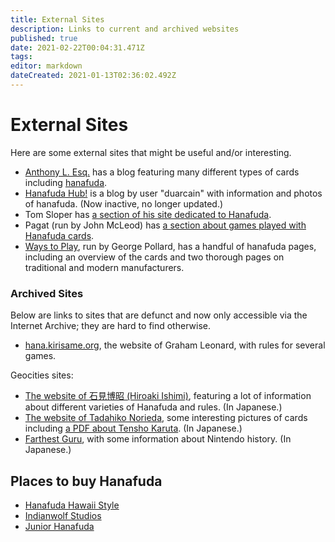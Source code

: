 ```yaml
---
title: External Sites
description: Links to current and archived websites
published: true
date: 2021-02-22T00:04:31.471Z
tags: 
editor: markdown
dateCreated: 2021-01-13T02:36:02.492Z
---
```


# External Sites

Here are some external sites that might be useful and/or interesting.
* [Anthony L. Esq.](http://anthonylesq.blogspot.com/) has a blog featuring many different types of cards including [hanafuda](https://anthonylesq.blogspot.com/search/label/hanafuda).
* [Hanafuda Hub!](https://duarcain.blogspot.com/?m=1) is a blog by user "duarcain" with information and photos of hanafuda. (Now inactive, no longer updated.)
* Tom Sloper has [a section of his site dedicated to Hanafuda](https://www.sloperama.com/hanafuda/).
* Pagat (run by John McLeod) has [a section about games played with Hanafuda cards](https://www.pagat.com/class/flower.html).
* [Ways to Play](https://games.porg.es/articles/cards/japan/hanafuda/), run by George Pollard, has a handful of hanafuda pages, including an overview of the cards and two thorough pages on traditional and modern manufacturers.

### Archived Sites

Below are links to sites that are defunct and now only accessible via the Internet Archive; they are hard to find otherwise.

* [hana.kirisame.org](https://web.archive.org/web/20050723234333/http://hana.kirisame.org/), the website of Graham Leonard, with rules for several games.

Geocities sites:

* [The website of 石見博昭 (Hiroaki Ishimi)](https://web.archive.org/web/20181111085619/http://www.geocities.jp:80/xmbwq497/h-menu.html), featuring a lot of information about different varieties of Hanafuda and rules. (In Japanese.)
* [The website of Tadahiko Norieda](https://web.archive.org/web/20181105024558/http://www.geocities.jp/wbxkg972/), some interesting pictures of cards including [a PDF about Tensho Karuta](https://web.archive.org/web/20181106100041/http://www.geocities.jp/wbxkg972/sub/tensyo.pdf). (In Japanese.)
* [Farthest Guru](https://web.archive.org/web/20181207001605/http://www.geocities.co.jp/Playtown/4007/fg.html), with some information about Nintendo history. (In Japanese.)

## Places to buy Hanafuda

* [Hanafuda Hawaii Style](http://hanafudahawaii.com/ginstructions.html)
* [Indianwolf Studios](http://www.indianwolfstudios.com/)
* [Junior Hanafuda](https://buyolympia.com/sid=639ffb118/Item/junior-hanafuda)
